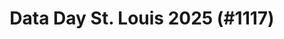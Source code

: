 ---
layout: event
title: "Data Day St. Louis 2025 (#1117)"
subtitle: ""
tags: ["USA", "Missouri", "St. Louis", "physical", "2025", "North America"]
thumb: /assets/img/logos/Just_icon_Color_small.png
comments: false
data: SQLSat1117
---
